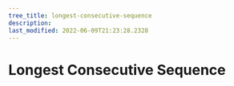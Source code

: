 ```yaml
---
tree_title: longest-consecutive-sequence
description: 
last_modified: 2022-06-09T21:23:28.2328
---
```


# Longest Consecutive Sequence
